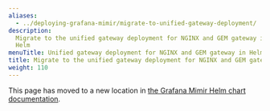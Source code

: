 ```yaml
---
aliases:
  - ../deploying-grafana-mimir/migrate-to-unified-gateway-deployment/
description:
  Migrate to the unified gateway deployment for NGINX and GEM gateway in
  Helm
menuTitle: Unified gateway deployment for NGINX and GEM gateway in Helm
title: Migrate to the unified gateway deployment for NGINX and GEM gateway in Helm
weight: 110
---
```


This page has moved to a new location in [the Grafana Mimir Helm chart documentation](/docs/helm-charts/mimir-distributed/latest/).
